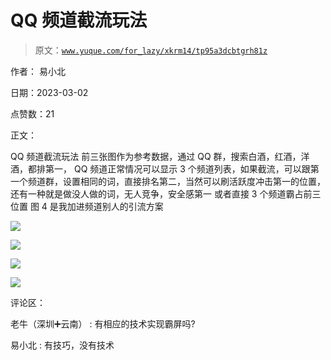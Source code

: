 # QQ 频道截流玩法

> 原文：[`www.yuque.com/for_lazy/xkrm14/tp95a3dcbtgrh81z`](https://www.yuque.com/for_lazy/xkrm14/tp95a3dcbtgrh81z)



作者： 易小北 

日期：2023-03-02 

点赞数：21 

正文： 

QQ 频道截流玩法 前三张图作为参考数据，通过 QQ 群，搜索白酒，红酒，洋酒，都排第一， QQ 频道正常情况可以显示 3 个频道列表，如果截流，可以跟第一个频道群，设置相同的词，直接排名第二，当然可以刷活跃度冲击第一的位置， 还有一种就是做没人做的词，无人竞争，安全感第一 或者直接 3 个频道霸占前三位置 图 4 是我加进频道别人的引流方案 

![](img/6ce005f03c0a5fe71e1a5dbe6c64e4f1.png) 

![](img/a1544455453665d1999cf538b373a75d.png) 

![](img/2515f7da4943658228a381970521d664.png) 

![](img/987e1bf0372f06e7b14f79c42826e70c.png) 

评论区： 

老牛（深圳➕云南） : 有相应的技术实现霸屏吗? 

易小北 : 有技巧，没有技术 

